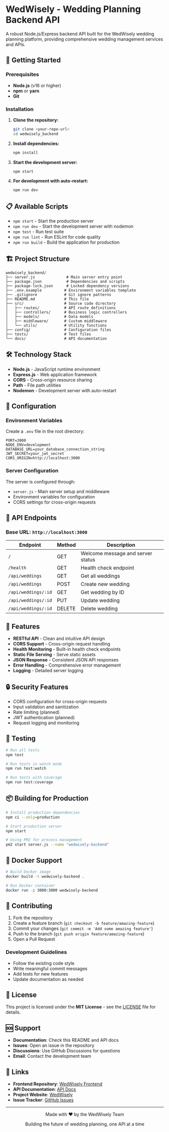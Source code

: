 # WedWisely - Wedding Planning Backend API

A robust Node.js/Express backend API built for the WedWisely wedding planning platform, providing comprehensive wedding management services and APIs.

## 🚀 Getting Started

### Prerequisites
- **Node.js** (v16 or higher)
- **npm** or **yarn**
- **Git**

### Installation

1. **Clone the repository:**
   ```bash
   git clone <your-repo-url>
   cd wedwisely_backend
   ```

2. **Install dependencies:**
   ```bash
   npm install
   ```

3. **Start the development server:**
   ```bash
   npm start
   ```

4. **For development with auto-restart:**
   ```bash
   npm run dev
   ```

## 📋 Available Scripts

- `npm start` - Start the production server
- `npm run dev` - Start the development server with nodemon
- `npm test` - Run test suite
- `npm run lint` - Run ESLint for code quality
- `npm run build` - Build the application for production

## 🏗️ Project Structure

```
wedwisely_backend/
├── server.js              # Main server entry point
├── package.json           # Dependencies and scripts
├── package-lock.json      # Locked dependency versions
├── .env.example          # Environment variables template
├── .gitignore            # Git ignore patterns
├── README.md             # This file
├── src/                  # Source code directory
│   ├── routes/           # API route definitions
│   ├── controllers/      # Business logic controllers
│   ├── models/           # Data models
│   ├── middleware/       # Custom middleware
│   └── utils/            # Utility functions
├── config/               # Configuration files
├── tests/                # Test files
└── docs/                 # API documentation
```

## 🛠️ Technology Stack

- **Node.js** - JavaScript runtime environment
- **Express.js** - Web application framework
- **CORS** - Cross-origin resource sharing
- **Path** - File path utilities
- **Nodemon** - Development server with auto-restart

## 🔧 Configuration

### Environment Variables
Create a `.env` file in the root directory:

```env
PORT=3000
NODE_ENV=development
DATABASE_URL=your_database_connection_string
JWT_SECRET=your_jwt_secret
CORS_ORIGIN=http://localhost:3000
```

### Server Configuration
The server is configured through:
- `server.js` - Main server setup and middleware
- Environment variables for configuration
- CORS settings for cross-origin requests

## 📱 API Endpoints

### Base URL: `http://localhost:3000`

| Endpoint | Method | Description |
|----------|--------|-------------|
| `/` | GET | Welcome message and server status |
| `/health` | GET | Health check endpoint |
| `/api/weddings` | GET | Get all weddings |
| `/api/weddings` | POST | Create new wedding |
| `/api/weddings/:id` | GET | Get wedding by ID |
| `/api/weddings/:id` | PUT | Update wedding |
| `/api/weddings/:id` | DELETE | Delete wedding |

## 🚀 Features

- **RESTful API** - Clean and intuitive API design
- **CORS Support** - Cross-origin request handling
- **Health Monitoring** - Built-in health check endpoints
- **Static File Serving** - Serve static assets
- **JSON Response** - Consistent JSON API responses
- **Error Handling** - Comprehensive error management
- **Logging** - Detailed server logging

## 🔒 Security Features

- CORS configuration for cross-origin requests
- Input validation and sanitization
- Rate limiting (planned)
- JWT authentication (planned)
- Request logging and monitoring

## 🧪 Testing

```bash
# Run all tests
npm test

# Run tests in watch mode
npm run test:watch

# Run tests with coverage
npm run test:coverage
```

## 📦 Building for Production

```bash
# Install production dependencies
npm ci --only=production

# Start production server
npm start

# Using PM2 for process management
pm2 start server.js --name "wedwisely-backend"
```

## 🐳 Docker Support

```bash
# Build Docker image
docker build -t wedwisely-backend .

# Run Docker container
docker run -p 3000:3000 wedwisely-backend
```

## 🤝 Contributing

1. Fork the repository
2. Create a feature branch (`git checkout -b feature/amazing-feature`)
3. Commit your changes (`git commit -m 'Add some amazing feature'`)
4. Push to the branch (`git push origin feature/amazing-feature`)
5. Open a Pull Request

### Development Guidelines
- Follow the existing code style
- Write meaningful commit messages
- Add tests for new features
- Update documentation as needed

## 📄 License

This project is licensed under the **MIT License** - see the [LICENSE](LICENSE) file for details.

## 🆘 Support

- **Documentation**: Check this README and API docs
- **Issues**: Open an issue in the repository
- **Discussions**: Use GitHub Discussions for questions
- **Email**: Contact the development team

## 🔗 Links

- **Frontend Repository**: [WedWisely Frontend](link-to-frontend)
- **API Documentation**: [API Docs](link-to-api-docs)
- **Project Website**: [WedWisely](link-to-website)
- **Issue Tracker**: [GitHub Issues](link-to-issues)

---

<div align="center">
  <p>Made with ❤️ by the WedWisely Team</p>
  <p>Building the future of wedding planning, one API at a time</p>
</div> 